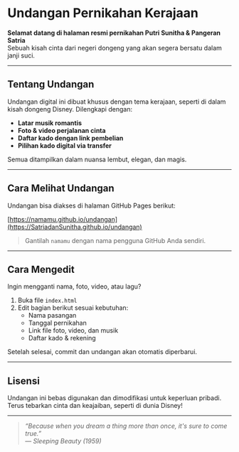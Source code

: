 # Undangan Pernikahan Kerajaan

**Selamat datang di halaman resmi pernikahan Putri Sunitha & Pangeran Satria**  
Sebuah kisah cinta dari negeri dongeng yang akan segera bersatu dalam janji suci.

---

## Tentang Undangan

Undangan digital ini dibuat khusus dengan tema kerajaan, seperti di dalam kisah dongeng Disney. Dilengkapi dengan:

- **Latar musik romantis**
- **Foto & video perjalanan cinta**
- **Daftar kado dengan link pembelian**
- **Pilihan kado digital via transfer**

Semua ditampilkan dalam nuansa lembut, elegan, dan magis.

---

## Cara Melihat Undangan

Undangan bisa diakses di halaman GitHub Pages berikut:

[https://namamu.github.io/undangan](https://SatriadanSunitha.github.io/undangan)

> Gantilah `namamu` dengan nama pengguna GitHub Anda sendiri.

---

## Cara Mengedit

Ingin mengganti nama, foto, video, atau lagu?

1. Buka file `index.html`
2. Edit bagian berikut sesuai kebutuhan:
   - Nama pasangan
   - Tanggal pernikahan
   - Link file foto, video, dan musik
   - Daftar kado & rekening

Setelah selesai, commit dan undangan akan otomatis diperbarui.

---

## Lisensi

Undangan ini bebas digunakan dan dimodifikasi untuk keperluan pribadi.  
Terus tebarkan cinta dan keajaiban, seperti di dunia Disney!

---

> *“Because when you dream a thing more than once, it's sure to come true.”*  
> — *Sleeping Beauty (1959)*

